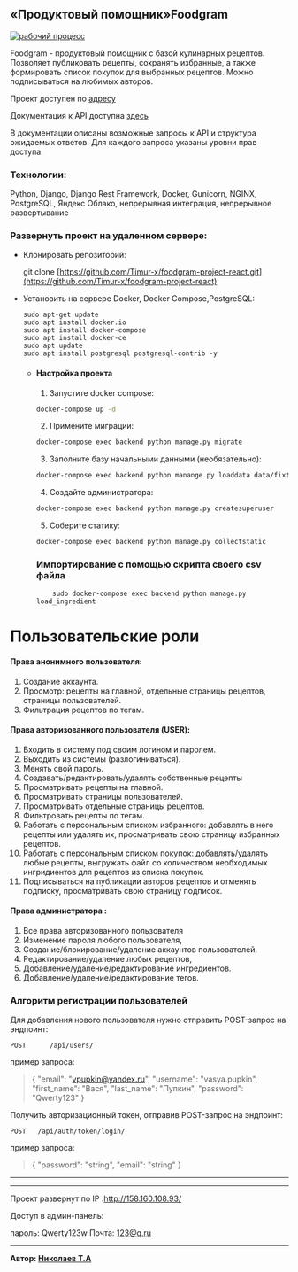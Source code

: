 ## «Продуктовый помощник»Foodgram

[![рабочий процесс](https://github.com/Timur-x/foodgram-project-react/actions/workflows/foodgram_workflow.yml/badge.svg)](https://github.com/mikhailsoldatkin/foodgram-project-react/actions/workflows/foodgram_workflow.yml/badge.svg)

Foodgram - продуктовый помощник с базой кулинарных рецептов. Позволяет публиковать рецепты, сохранять избранные, а также формировать список покупок для выбранных рецептов. Можно подписываться на любимых авторов.

Проект доступен по [адресу](http://158.160.108.93/)

Документация к API доступна [здесь](http://158.160.108.93/api/docs/)

В документации описаны возможные запросы к API и структура ожидаемых ответов. Для каждого запроса указаны уровни прав доступа.

### Технологии:

Python, Django, Django Rest Framework, Docker, Gunicorn, NGINX, PostgreSQL, Яндекс Облако, непрерывная интеграция, непрерывное развертывание

### Развернуть проект на удаленном сервере:

* Клонировать репозиторий:

  git clone [https://github.com/Timur-x/foodgram-project-react.git](https://github.com/Timur-x/foodgram-project-react)
* Установить на сервере Docker, Docker Compose,PostgreSQL:

  ```
  sudo apt-get update
  sudo apt install docker.io
  sudo apt install docker-compose
  sudo apt install docker-ce
  sudo apt update
  sudo apt install postgresql postgresql-contrib -y

  ```

  * #### Настройка проекта


    1. Запустите docker compose:

    ```bash
    docker-compose up -d
    ```

    2. Примените миграции:

    ```bash
    docker-compose exec backend python manage.py migrate
    ```

    3. Заполните базу начальными данными (необязательно):

    ```bash
    docker-compose exec backend python manange.py loaddata data/fixtures.json
    ```

    4. Создайте администратора:

    ```bash
    docker-compose exec backend python manage.py createsuperuser
    ```

    5. Соберите статику:

    ```bash
    docker-compose exec backend python manage.py collectstatic
    ```

    ### Импортирование с помощью скрипта своего csv файла

    ```
    	sudo docker-compose exec backend python manage.py load_ingredient
    ```

# Пользовательские роли

#### Права анонимного пользователя:

1. Создание аккаунта.
2. Просмотр: рецепты на главной, отдельные страницы рецептов, страницы пользователей.
3. Фильтрация рецептов по тегам.

#### Права авторизованного пользователя (USER):

1. Входить в систему под своим логином и паролем.
2. Выходить из системы (разлогиниваться).
3. Менять свой пароль.
4. Создавать/редактировать/удалять собственные рецепты
5. Просматривать рецепты на главной.
6. Просматривать страницы пользователей.
7. Просматривать отдельные страницы рецептов.
8. Фильтровать рецепты по тегам.
9. Работать с персональным списком избранного: добавлять в него рецепты или удалять их, просматривать свою страницу избранных рецептов.
10. Работать с персональным списком покупок: добавлять/удалять любые рецепты, выгружать файл со количеством необходимых ингридиентов для рецептов из списка покупок.
11. Подписываться на публикации авторов рецептов и отменять подписку, просматривать свою страницу подписок.

#### Права администратора :

1. Все права авторизованного пользователя
2. Изменение пароля любого пользователя,
3. Создание/блокирование/удаление аккаунтов пользователей,
4. Редактирование/удаление любых рецептов,
5. Добавление/удаление/редактирование ингредиентов.
6. Добавление/удаление/редактирование тегов.

### Алгоритм регистрации пользователей

Для добавления нового пользователя нужно отправить POST-запрос на эндпоинт:

`POST      /api/users/									`

пример запроса:

> {
> "email": "vpupkin@yandex.ru",
> "username": "vasya.pupkin",
> "first_name": "Вася",
> "last_name": "Пупкин",
> "password": "Qwerty123"
> }

Получить авторизационный токен, отправив POST-запрос на эндпоинт:

`POST   /api/auth/token/login/							`

пример запроса:

> {
> "password": "string",
> "email": "string"
> }

---

---

Проект развернут по IP :http://158.160.108.93/

Доступ в админ-панель: 

пароль: Qwerty123w
Почта: 123@q.ru

---

**Автор:  [Николаев Т.А](https://github.com/Timur-x)**
